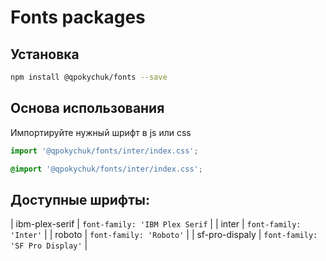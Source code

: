 # Fonts packages

## Установка

```bash
npm install @qpokychuk/fonts --save
```

## Основа использования

Импортируйте нужный шрифт в js или css

```js
import '@qpokychuk/fonts/inter/index.css';
```

```css
@import '@qpokychuk/fonts/inter/index.css';
```

## Доступные шрифты:

| ibm-plex-serif | `font-family: 'IBM Plex Serif` |
| inter | `font-family: 'Inter'` |
| roboto | `font-family: 'Roboto'` |
| sf-pro-dispaly | `font-family: 'SF Pro Display'` |